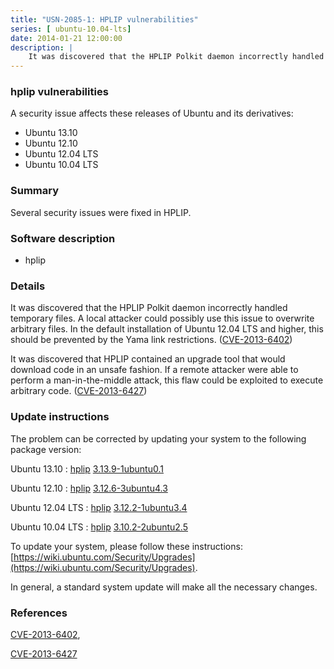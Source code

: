 ```yaml
---
title: "USN-2085-1: HPLIP vulnerabilities"
series: [ ubuntu-10.04-lts]
date: 2014-01-21 12:00:00
description: |
    It was discovered that the HPLIP Polkit daemon incorrectly handled temporary files. A local attacker could possibly use this issue to overwrite arbitrary files. In the default installation of Ubuntu 12.04 LTS and higher, this should be prevented by the Yama link restrictions. ([CVE-2013-6402](http://people.ubuntu.com/~ubuntu-security/cve/CVE-2013-6402))
--- 
```

 
### hplip vulnerabilities

A security issue affects these releases of Ubuntu and its derivatives:

* Ubuntu 13.10
* Ubuntu 12.10
* Ubuntu 12.04 LTS
* Ubuntu 10.04 LTS

### Summary

Several security issues were fixed in HPLIP. 

### Software description

* hplip 

### Details

It was discovered that the HPLIP Polkit daemon incorrectly handled temporary files. A local attacker could possibly use this issue to overwrite arbitrary files. In the default installation of Ubuntu 12.04 LTS and higher, this should be prevented by the Yama link restrictions. ([CVE-2013-6402](http://people.ubuntu.com/~ubuntu-security/cve/CVE-2013-6402))

It was discovered that HPLIP contained an upgrade tool that would download code in an unsafe fashion. If a remote attacker were able to perform a man-in-the-middle attack, this flaw could be exploited to execute arbitrary code. ([CVE-2013-6427](http://people.ubuntu.com/~ubuntu-security/cve/CVE-2013-6427)) 

### Update instructions

The problem can be corrected by updating your system to the following package version:

Ubuntu 13.10
 : [hplip](https://launchpad.net/ubuntu/+source/hplip) <span> [3.13.9-1ubuntu0.1](https://launchpad.net/ubuntu/+source/hplip/3.13.9-1ubuntu0.1) </span> 

Ubuntu 12.10
 : [hplip](https://launchpad.net/ubuntu/+source/hplip) <span> [3.12.6-3ubuntu4.3](https://launchpad.net/ubuntu/+source/hplip/3.12.6-3ubuntu4.3) </span> 

Ubuntu 12.04 LTS
 : [hplip](https://launchpad.net/ubuntu/+source/hplip) <span> [3.12.2-1ubuntu3.4](https://launchpad.net/ubuntu/+source/hplip/3.12.2-1ubuntu3.4) </span> 

Ubuntu 10.04 LTS
 : [hplip](https://launchpad.net/ubuntu/+source/hplip) <span> [3.10.2-2ubuntu2.5](https://launchpad.net/ubuntu/+source/hplip/3.10.2-2ubuntu2.5) </span> 

To update your system, please follow these instructions: [https://wiki.ubuntu.com/Security/Upgrades](https://wiki.ubuntu.com/Security/Upgrades).

In general, a standard system update will make all the necessary changes. 

### References

 [CVE-2013-6402](http://people.ubuntu.com/~ubuntu-security/cve/CVE-2013-6402), 

 [CVE-2013-6427](http://people.ubuntu.com/~ubuntu-security/cve/CVE-2013-6427)
 
